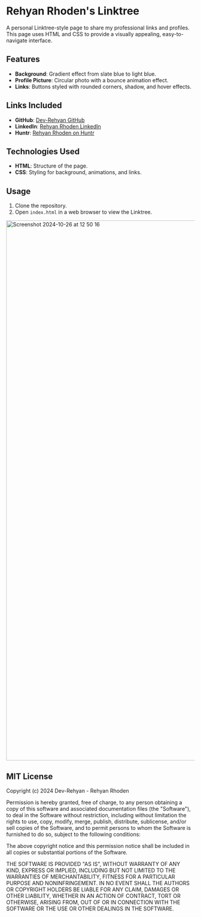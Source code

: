 # Rehyan Rhoden's Linktree

A personal Linktree-style page to share my professional links and profiles. This page uses HTML and CSS to provide a visually appealing, easy-to-navigate interface.

## Features

- **Background**: Gradient effect from slate blue to light blue.
- **Profile Picture**: Circular photo with a bounce animation effect.
- **Links**: Buttons styled with rounded corners, shadow, and hover effects.

## Links Included

- **GitHub**: [Dev-Rehyan GitHub](https://github.com/Dev-Rehyan)
- **LinkedIn**: [Rehyan Rhoden LinkedIn](https://www.linkedin.com/in/rehyan-rhoden/)
- **Huntr**: [Rehyan Rhoden on Huntr](https://huntr.co/p/rehyan-rhoden)

## Technologies Used

- **HTML**: Structure of the page.
- **CSS**: Styling for background, animations, and links.

## Usage

1. Clone the repository.
2. Open `index.html` in a web browser to view the Linktree.

<img width="1439" alt="Screenshot 2024-10-26 at 12 50 16" src="https://github.com/user-attachments/assets/76bf85ba-5cb5-4ed7-9ccb-dda0551cec76">


## MIT License

Copyright (c) 2024 Dev-Rehyan - Rehyan Rhoden

Permission is hereby granted, free of charge, to any person obtaining a copy
of this software and associated documentation files (the "Software"), to deal
in the Software without restriction, including without limitation the rights
to use, copy, modify, merge, publish, distribute, sublicense, and/or sell
copies of the Software, and to permit persons to whom the Software is
furnished to do so, subject to the following conditions:

The above copyright notice and this permission notice shall be included in all
copies or substantial portions of the Software.

THE SOFTWARE IS PROVIDED "AS IS", WITHOUT WARRANTY OF ANY KIND, EXPRESS OR
IMPLIED, INCLUDING BUT NOT LIMITED TO THE WARRANTIES OF MERCHANTABILITY,
FITNESS FOR A PARTICULAR PURPOSE AND NONINFRINGEMENT. IN NO EVENT SHALL THE
AUTHORS OR COPYRIGHT HOLDERS BE LIABLE FOR ANY CLAIM, DAMAGES OR OTHER
LIABILITY, WHETHER IN AN ACTION OF CONTRACT, TORT OR OTHERWISE, ARISING FROM,
OUT OF OR IN CONNECTION WITH THE SOFTWARE OR THE USE OR OTHER DEALINGS IN THE
SOFTWARE.
